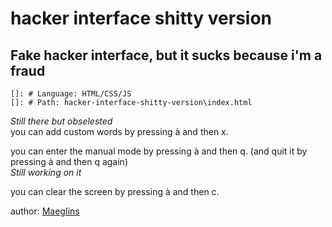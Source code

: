 # hacker interface shitty version  
## Fake hacker interface, but it sucks because i'm a fraud

    
    []: # Language: HTML/CSS/JS
    []: # Path: hacker-interface-shitty-version\index.html
    

*Still there but obselested*  
you can add custom words by pressing à and then x.

you can enter the manual mode by pressing à and then q. (and quit it by pressing à and then q again)  
*Still working on it*

you can clear the screen by pressing à and then c.

author: [MaegIins](https://github.com/MaegIins)